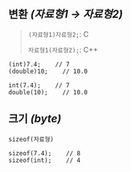 ## 변환 *(자료형1 → 자료형2)*
>`(자료형1)자료형2;`: C
> 
>`자료형1(자료형2);`: C++
```angular2html
(int)7.4;    // 7
(double)10;    // 10.0

int(7.4);    // 7
double(10);    // 10.0 
```

## 크기 *(byte)*
`sizeof(자료형)`
```
sizeof(7.4);    // 8
sizeof(int);    // 4
